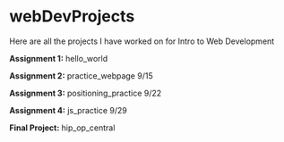 # webDevProjects
<p>Here are all the projects I have worked on for Intro to Web Development</p>
<p><b>Assignment 1:</b> hello_world</p>
<p><b>Assignment 2:</b> practice_webpage 9/15</p>
<p><b>Assignment 3:</b> positioning_practice 9/22</p>
<p><b>Assignment 4:</b> js_practice 9/29</p>
<p><b>Final Project:</b> hip_op_central</p>
